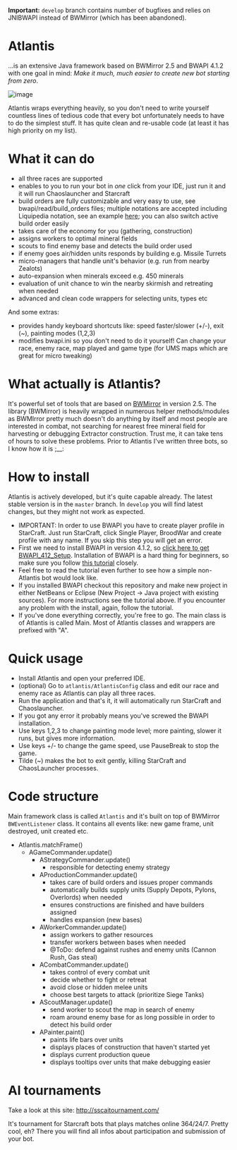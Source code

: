 **Important:** `develop` branch contains number of bugfixes and relies on JNIBWAPI instead of BWMirror (which has been abandoned).

# Atlantis
...is an extensive Java framework based on BWMirror 2.5 and BWAPI 4.1.2 with one goal in mind:
*Make it much, much easier to create new bot starting from zero*.

![image](https://i.ibb.co/db9BXDT/Atlantis.png)

Atlantis wraps everything heavily, so you don't need to write yourself countless lines of tedious code that every bot unfortunately needs to have to do the simplest stuff. It has quite clean and re-usable code (at least it has high priority on my list). 

# What it can do
- all three races are supported
- enables to you to run your bot in *one* click from your IDE, just run it and it will run Chaoslauncher and Starcraft
- build orders are fully customizable and very easy to use, see bwapi/read/build_orders files; multiple notations are accepted including Liquipedia notation, see an example [here](https://github.com/Ravaelles/Atlantis/blob/develop/bwapi-data/AI/build_orders/Terran/1%20Fact%20FE.txt#L26); you can also switch active build order easily
- takes care of the economy for you (gathering, construction)
- assigns workers to optimal mineral fields
- scouts to find enemy base and detects the build order used
- if enemy goes air/hidden units responds by building e.g. Missile Turrets
- micro-managers that handle unit's behavior (e.g. run from nearby Zealots)
- auto-expansion when minerals exceed e.g. 450 minerals
- evaluation of unit chance to win the nearby skirmish and retreating when needed
- advanced and clean code wrappers for selecting units, types etc

And some extras:
- provides handy keyboard shortcuts like: speed faster/slower (+/-), exit (~), painting modes (1,2,3)
- modifies bwapi.ini so you don't need to do it yourself! Can change your race, enemy race, map played and game type (for UMS maps which are great for micro tweaking)

# What actually is Atlantis?
It's powerful set of tools that are based on [BWMirror](https://github.com/vjurenka/BWMirror) in version 2.5. The library (BWMirror) is heavily wrapped in numerous helper methods/modules as BWMIrror pretty much doesn't do anything by itself and most people are interested in combat, not searching for nearest free mineral field for harvesting or debugging Extractor construction. Trust me, it can take tens of hours to solve these problems. Prior to Atlantis I've written three bots, so I know how it is ;__:

# How to install
Atlantis is actively developed, but it's quite capable already. The latest stable version is in the `master` branch. In `develop` you will find latest changes, but they might not work as expected.

* IMPORTANT: In order to use BWAPI you have to create player profile in StarCraft. Just run StarCraft, click Single Player, BroodWar and create profile with any name. If you skip this step you will get an error.
* First we need to install BWAPI in version 4.1.2, so [click here to get BWAPI_412_Setup](https://github.com/bwapi/bwapi/releases/download/v4.1.2/BWAPI_412_Setup.exe). Installation of BWAPI is a hard thing for beginners, so make sure you follow [this tutorial](http://sscaitournament.com/index.php?action=tutorial) closely.
* Feel free to read the tutorial even further to see how a simple non-Atlantis bot would look like.
* If you installed BWAPI checkout this repository and make new project in either NetBeans or Eclipse (New Project -> Java project with existing sources). For more instructions see the tutorial above. If you encounter any problem with the install, again, follow the tutorial.
* If you've done everything correctly, you're free to go. The main class is of Atlantis is called Main. Most of Atlantis classes and wrappers are prefixed with "A".

# Quick usage
- Install Atlantis and open your preferred IDE.
- (optional) Go to `atlantis/AtlantisConfig` class and edit our race and enemy race as Atlantis can play all three races.
- Run the application and that's it, it will automatically run StarCraft and Chaoslauncher.
- If you got any error it probably means you've screwed the BWAPI installation.
- Use keys 1,2,3 to change painting mode level; more painting, slower it runs, but gives more information.
- Use keys +/- to change the game speed, use PauseBreak to stop the game.
- Tilde (~) makes the bot to exit gently, killing StarCraft and ChaosLauncher processes.

# Code structure

Main framework class is called `Atlantis` and it's built on top of BWMirror `BWEventListener` class. It contains all events like: new game frame, unit destroyed, unit created etc.

  * Atlantis.matchFrame()
    * AGameCommander.update()
	  * AStrategyCommander.update()
	    - responsible for detecting enemy strategy
	  * AProductionCommander.update()
	  	- takes care of build orders and issues proper commands
	  	- automatically builds supply units (Supply Depots, Pylons, Overlords) when needed 
	  	- ensures constructions are finished and have builders assigned
	  	- handles expansion (new bases)
	  * AWorkerCommander.update()
	  	- assign workers to gather resources
	  	- transfer workers between bases when needed
	  	- @ToDo: defend against rushes and enemy units (Cannon Rush, Gas steal)
	  * ACombatCommander.update()
	  	- takes control of every combat unit
	  	- decide whether to fight or retreat
		- avoid close or hidden melee units
	  	- choose best targets to attack (prioritize Siege Tanks)
	  * AScoutManager.update()
	  	- send worker to scout the map in search of enemy
	  	- roam around enemy base for as long possible in order to detect his build order	  
	  * APainter.paint()
    	- paints life bars over units
    	- displays places of construction that haven't started yet
    	- displays current production queue
    	- displays tooltips over units that make debugging easier

# AI tournaments
Take a look at this site: http://sscaitournament.com/

It's tournament for Starcraft bots that plays matches online 364/24/7. Pretty cool, eh?
There you will find all infos about participation and submission of your bot. 

